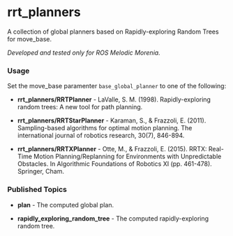 # rrt_planners

A collection of global planners based on Rapidly-exploring Random Trees for move_base.

*Developed and tested only for ROS Melodic Morenia.*

### Usage

Set the move_base paramenter `base_global_planner` to one of the following:

* **rrt_planners/RRTPlanner** - LaValle, S. M. (1998). Rapidly-exploring random trees: A new tool for path planning.

* **rrt_planners/RRTStarPlanner** - Karaman, S., & Frazzoli, E. (2011). Sampling-based algorithms for optimal motion planning. The international journal of robotics research, 30(7), 846-894.

* **rrt_planners/RRTXPlanner** - Otte, M., & Frazzoli, E. (2015). RRTX: Real-Time Motion Planning/Replanning for Environments with Unpredictable Obstacles. In Algorithmic Foundations of Robotics XI (pp. 461-478). Springer, Cham.

### Published Topics

* **plan** - The computed global plan.

* **rapidly_exploring_random_tree** - The computed rapidly-exploring random tree.

